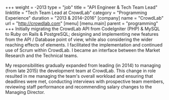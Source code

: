 +++
weight = -2013
type = "job"
title = "API Engineer & Tech Team Lead"
linktitle = "Tech Team Lead at CrowdLab"
category = "Programming Experience"
duration = "2013 &amp; 2014–2016"
[company]
  name = "CrowdLab"
  url = "http://crowdlab.com"
[menu]
  [menu.main]
    parent = "programming"
+++
Initially migrating the CrowdLab API from CodeIgniter (PHP) & MySQL to Ruby on Rails & PostgreSQL; designing and implementing new features from the API / Database point of view, while also considering the wider reaching effects of elements.  I facilitated the implementation and continued use of Scrum within CrowdLab.  I became an interface between the Market Research and the Technical teams.

My responsibilities gradually expanded from leading (in 2014) to managing (from late 2015) the development team at CrowdLab.  This change in role resulted in me managing the team's overall workload and ensuring that deadlines were met, conducting interviews with prospective team members, reviewing staff performance and recommending salary changes to the Managing Director.
